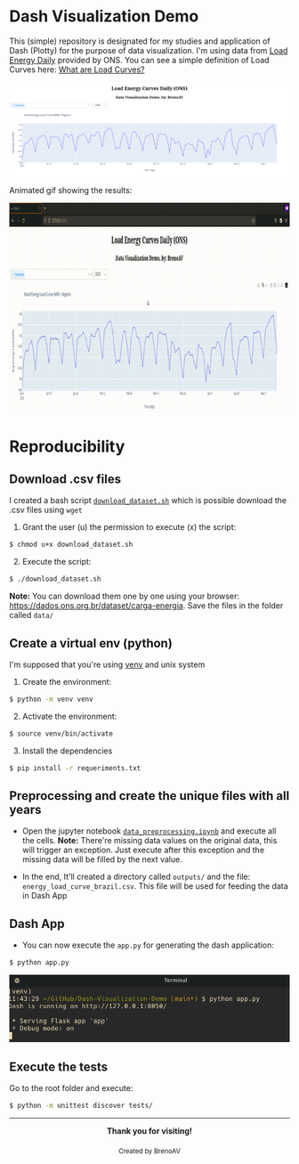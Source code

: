 # Dash Visualization Demo

This (simple) repository is designated for my studies and application of Dash (Plotty) for the purpose of data visualization. I'm using data from [Load Energy Daily](https://dados.ons.org.br/dataset/carga-energia) provided by ONS. You can see a simple definition of Load Curves here: [What are Load Curves?](https://www.tutorialspoint.com/what-are-load-curves)

<p align="center">
<img src="src/dash-demo.png" alt="Dash application opened on the browser and running">
</p>

Animated gif showing the results:

<p align="center">
<img src="src/demo.gif" alt="Dash Application example of usage">
</p>

# Reproducibility

## Download .csv files

I created a bash script [`download_dataset.sh`](download_dataset.sh) which is possible download the .csv files using `wget`

1. Grant the user (u) the permission to execute (x) the script:

```bash
$ chmod u+x download_dataset.sh
```

2. Execute the script:

```bash
$ ./download_dataset.sh
```

**Note:** You can download them one by one using your browser: https://dados.ons.org.br/dataset/carga-energia. Save the files in the folder called `data/`

## Create a virtual env (python)

I'm supposed that you're using [venv](https://docs.python.org/3/library/venv.html) and unix system

1. Create the environment:

```bash
$ python -m venv venv
```

2. Activate the environment:

```bash
$ source venv/bin/activate
```

3. Install the dependencies

```bash
$ pip install -r requeriments.txt
```

## Preprocessing and create the unique files with all years

- Open the jupyter notebook [`data_preprocessing.ipynb`](data_preprocessing.ipynb) and execute all the cells. **Note:** There're missing data values on the original data, this will trigger an exception. Just execute after this exception and the missing data will be filled by the next value.

- In the end, It'll created a directory called `outputs/` and the file: `energy_load_curve_brazil.csv`. This file will be used for feeding the data in Dash App

## Dash App

- You can now execute the `app.py` for generating the dash application:

```bash
$ python app.py
```

![Image showing the terminal running the dash application](src/terminal-dash-running.png)

## Execute the tests

Go to the root folder and execute:

```bash
$ python -m unittest discover tests/
```

---

<div align="center">
  <strong>Thank you for visiting!</strong>
</div>

<p align="center">
  <sub>Created by BrenoAV</sub>
</p>